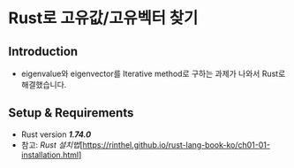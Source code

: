 # Rust로 고유값/고유벡터 찾기

  ## Introduction
  
   - eigenvalue와 eigenvector를 Iterative method로 구하는 과제가 나와서 Rust로 해결했습니다.
    
  ## Setup & Requirements
   
   - Rust version ***1.74.0***
   - 참고: *Rust 설치법*[https://rinthel.github.io/rust-lang-book-ko/ch01-01-installation.html]
